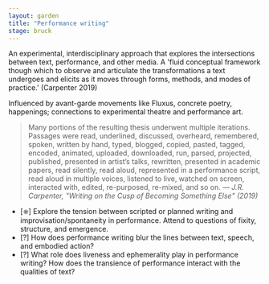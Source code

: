 ```yaml
---  
layout: garden
title: "Performance writing"
stage: bruck
---
```


An experimental, interdisciplinary approach that explores the intersections between text, performance, and other media. A 'fluid conceptual framework though which to observe and articulate the transformations a text undergoes and elicits as it moves through forms, methods, and modes of practice.' (Carpenter 2019)

Influenced by avant-garde movements like Fluxus, concrete poetry, happenings; connections to experimental theatre and performance art.

> Many portions of the resulting thesis underwent multiple iterations. Passages were read, underlined, discussed, overheard, remembered, spoken, written by hand, typed, blogged, copied, pasted, tagged, encoded, animated, uploaded, downloaded, run, parsed, projected, published, presented in artist’s talks, rewritten, presented in academic papers, read silently, read aloud, represented in a performance script, read aloud in multiple voices, listened to live, watched on screen, interacted with, edited, re-purposed, re-mixed, and so on.
<cite>— J.R. Carpenter, "Writing on the Cusp of Becoming Something Else" (2019)</cite>

- [⎈] Explore the tension between scripted or planned writing and improvisation/spontaneity in performance. Attend to questions of fixity, structure, and emergence.
- [?] How does performance writing blur the lines between text, speech, and embodied action?
- [?] What role does liveness and ephemerality play in performance writing? How does the transience of performance interact with the qualities of text?